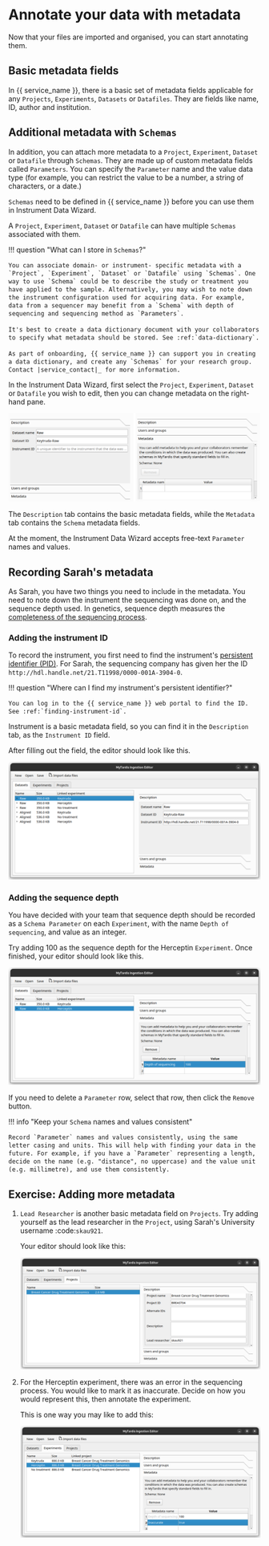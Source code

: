 # Annotate your data with metadata

Now that your files are imported and organised, you can start annotating them.

## Basic metadata fields

In {{ service_name }}, there is a basic set of metadata fields applicable for any `Projects`, `Experiments`, `Datasets` or `Datafiles`. They are fields like name, ID, author and institution.

## Additional metadata with `Schemas`

In addition, you can attach more metadata to a `Project`, `Experiment`, `Dataset` or `Datafile` through `Schemas`. They are made up of custom metadata fields called `Parameters`. You can specify the `Parameter` name and the value data type (for example, you can restrict the value to be a number, a string of characters, or a date.) 

`Schemas` need to be defined in {{ service_name }} before you can use them in Instrument Data Wizard. 

A `Project`, `Experiment`, `Dataset` or `Datafile` can have multiple `Schemas` associated with them.

!!! question "What can I store in `Schemas`?"

    You can associate domain- or instrument- specific metadata with a `Project`, `Experiment`, `Dataset` or `Datafile` using `Schemas`. One way to use `Schema` could be to describe the study or treatment you have applied to the sample. Alternatively, you may wish to note down the instrument configuration used for acquiring data. For example, data from a sequencer may benefit from a `Schema` with depth of sequencing and sequencing method as `Parameters`.
    
    It's best to create a data dictionary document with your collaborators to specify what metadata should be stored. See :ref:`data-dictionary`. 
    
    As part of onboarding, {{ service_name }} can support you in creating a data dictionary, and create any `Schemas` for your research group. Contact |service_contact|_ for more information.

In the Instrument Data Wizard, first select the `Project`, `Experiment`, `Dataset` or `Datafile` you wish to edit, then you can change metadata on the right-hand pane.

![image](../../assets/metadata-2.png)


The `Description` tab contains the basic metadata fields, while the `Metadata` tab contains the `Schema` metadata fields.

At the moment, the Instrument Data Wizard accepts free-text `Parameter` names and values.

## Recording Sarah's metadata

As Sarah, you have two things you need to include in the metadata. You need to note down the instrument the sequencing was done on, and the sequence depth used. In genetics, sequence depth measures the [completeness of the sequencing process](https://en.wikipedia.org/wiki/Coverage_(genetics)).

### Adding the instrument ID

To record the instrument, you first need to find the instrument's [persistent identifier (PID)](https://datascience.codata.org/articles/10.5334/dsj-2020-018). For Sarah, the sequencing company has given her the ID `http://hdl.handle.net/21.T11998/0000-001A-3904-0`.

!!! question "Where can I find my instrument's persistent identifier?"
    
    You can log in to the {{ service_name }} web portal to find the ID. See :ref:`finding-instrument-id`.

Instrument is a basic metadata field, so you can find it in the `Description` tab, as the `Instrument ID` field.

After filling out the field, the editor should look like this.

![image](../../assets/metadata-3.png)

### Adding the sequence depth

You have decided with your team that sequence depth should be recorded as a `Schema Parameter` on each `Experiment`, with the name `Depth of sequencing`, and value as an integer.

Try adding 100 as the sequence depth for the Herceptin `Experiment`. Once finished, your editor should look like this.

![image](../../assets/metadata-1.png)

If you need to delete a `Parameter` row, select that row, then click the `Remove` button.

!!! info "Keep your `Schema` names and values consistent"
    
    Record `Parameter` names and values consistently, using the same letter casing and units. This will help with finding your data in the future. For example, if you have a `Parameter` representing a length, decide on the name (e.g. "distance", no uppercase) and the value unit (e.g. millimetre), and use them consistently.

## Exercise: Adding more metadata

1. `Lead Researcher` is another basic metadata field on `Projects`. Try adding yourself as the lead researcher in the `Project`, using Sarah's University username :code:`skau921`.

    Your editor should look like this:

    ![image](../../assets/metadata-4.png)

2. For the Herceptin experiment, there was an error in the sequencing process. You would like to mark it as inaccurate. Decide on how you would represent this, then annotate the experiment.

    This is one way you may like to add this:

    ![image](../../assets/metadata-5.png)